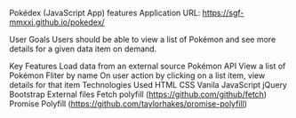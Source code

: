 Pokédex (JavaScript App) features
Application URL: https://sgf-mmxxi.github.io/pokedex/

User Goals
Users should be able to view a list of Pokémon and see more details for a given data item on demand.

Key Features
Load data from an external source Pokémon API
View a list of Pokémon
Fliter by name
On user action by clicking on a list item, view details for that item
Technologies Used
HTML
CSS
Vanila JavaScript
jQuery
Bootstrap
External files
Fetch polyfill (https://github.com/github/fetch)
Promise Polyfill (https://github.com/taylorhakes/promise-polyfill)
